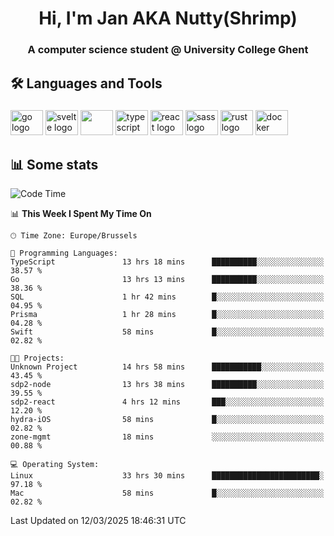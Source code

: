 <h1 align="center">Hi, I'm Jan AKA Nutty(Shrimp)</h1>
<h3 align="center">A computer science student @ University College Ghent</h3>

<h2 align="left">🛠️ Languages and Tools</h2>

###

<div align="left">
  <img src="https://cdn.jsdelivr.net/gh/devicons/devicon/icons/go/go-original.svg" height="40" width="52" alt="go logo"  />
  <img src="https://cdn.jsdelivr.net/gh/devicons/devicon@latest/icons/svelte/svelte-original.svg"  height="40" width="52" alt="svelte logo" />
  <img src="https://cdn.jsdelivr.net/gh/devicons/devicon@latest/icons/tailwindcss/tailwindcss-original.svg" height="40" width="52" />
  <img src="https://cdn.jsdelivr.net/gh/devicons/devicon/icons/typescript/typescript-original.svg" height="40" width="52" alt="typescript logo"  />
  <img src="https://cdn.jsdelivr.net/gh/devicons/devicon/icons/react/react-original.svg" height="40" width="52" alt="react logo"  />
  <img src="https://cdn.jsdelivr.net/gh/devicons/devicon/icons/sass/sass-original.svg" height="40" width="52" alt="sass logo"  />
  <img src="https://cdn.jsdelivr.net/gh/devicons/devicon@latest/icons/rust/rust-original.svg" height="40" width="52" alt="rust logo" />
  <img src="https://cdn.jsdelivr.net/gh/devicons/devicon/icons/docker/docker-original.svg" height="40" width="52" alt="docker logo"  />
</div>

<h2>📊 Some stats</h2>

<!--START_SECTION:waka-->
![Code Time](http://img.shields.io/badge/Code%20Time-5%2C730%20hrs%2032%20mins-blue)

📊 **This Week I Spent My Time On** 

```text
🕑︎ Time Zone: Europe/Brussels

💬 Programming Languages: 
TypeScript               13 hrs 18 mins      ██████████░░░░░░░░░░░░░░░   38.57 % 
Go                       13 hrs 13 mins      ██████████░░░░░░░░░░░░░░░   38.36 % 
SQL                      1 hr 42 mins        █░░░░░░░░░░░░░░░░░░░░░░░░   04.95 % 
Prisma                   1 hr 28 mins        █░░░░░░░░░░░░░░░░░░░░░░░░   04.28 % 
Swift                    58 mins             █░░░░░░░░░░░░░░░░░░░░░░░░   02.82 % 

🐱‍💻 Projects: 
Unknown Project          14 hrs 58 mins      ███████████░░░░░░░░░░░░░░   43.45 % 
sdp2-node                13 hrs 38 mins      ██████████░░░░░░░░░░░░░░░   39.55 % 
sdp2-react               4 hrs 12 mins       ███░░░░░░░░░░░░░░░░░░░░░░   12.20 % 
hydra-iOS                58 mins             █░░░░░░░░░░░░░░░░░░░░░░░░   02.82 % 
zone-mgmt                18 mins             ░░░░░░░░░░░░░░░░░░░░░░░░░   00.88 % 

💻 Operating System: 
Linux                    33 hrs 30 mins      ████████████████████████░   97.18 % 
Mac                      58 mins             █░░░░░░░░░░░░░░░░░░░░░░░░   02.82 % 
```


 Last Updated on 12/03/2025 18:46:31 UTC
<!--END_SECTION:waka-->
